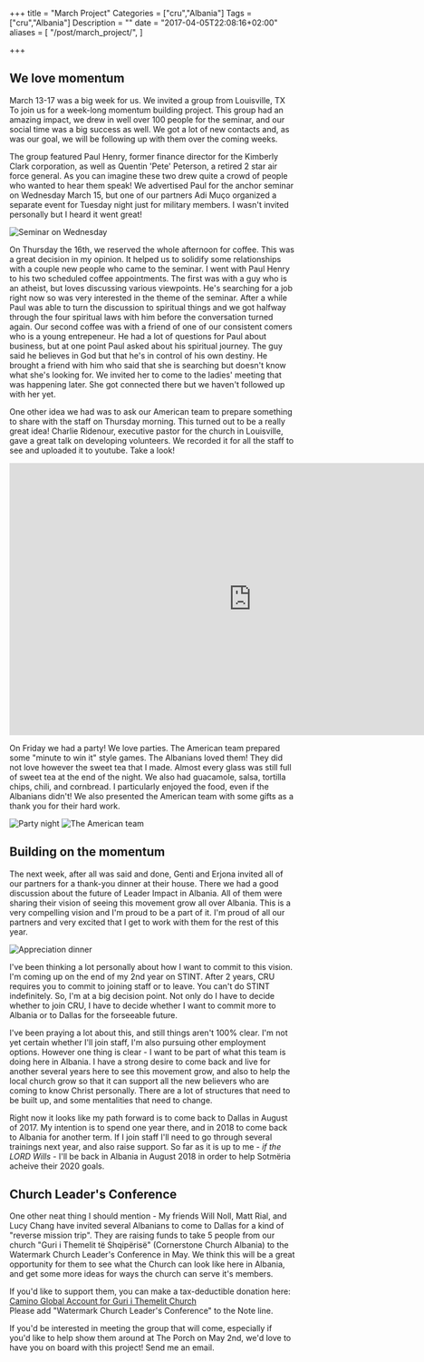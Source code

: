+++
title = "March Project"
Categories = ["cru","Albania"]
Tags = ["cru","Albania"]
Description = ""
date = "2017-04-05T22:08:16+02:00"
aliases = [
  "/post/march_project/",
]

+++

## We love momentum

March 13-17 was a big week for us.  We invited a group from Louisville, TX To join us for a week-long momentum building project.  This group had an amazing impact, we drew in well over 100 people for the seminar, and our social time was a big success as well.  We got a lot of new contacts and, as was our goal, we will be following up with them over the coming weeks.

The group featured Paul Henry, former finance director for the Kimberly Clark corporation, as well as Quentin 'Pete' Peterson, a retired 2 star air force general.  As you can imagine these two drew quite a crowd of people who wanted to hear them speak!  We advertised Paul for the anchor seminar on Wednesday March 15, but one of our partners Adi Muço organized a separate event for Tuesday night just for military members.  I wasn't invited personally but I heard it went great!

![Seminar on Wednesday](/images/2017/march_2017_seminar.jpg)

On Thursday the 16th, we reserved the whole afternoon for coffee.  This was a great decision in my opinion.  It helped us to solidify some relationships with a couple new people who came to the seminar.  I went with Paul Henry to his two scheduled coffee appointments.  The first was with a guy who is an atheist, but loves discussing various viewpoints.  He's searching for a job right now so was very interested in the theme of the seminar.  After a while Paul was able to turn the discussion to spiritual things and we got halfway through the four spiritual laws with him before the conversation turned again.  Our second coffee was with a friend of one of our consistent comers who is a young entrepeneur.  He had a lot of questions for Paul about business, but at one point Paul asked about his spiritual journey.  The guy said he believes in God but that he's in control of his own destiny.  He brought a friend with him who said that she is searching but doesn't know what she's looking for.  We invited her to come to the ladies' meeting that was happening later.  She got connected there but we haven't followed up with her yet.

One other idea we had was to ask our American team to prepare something to share with the staff on Thursday morning.  This turned out to be a really great idea!  Charlie Ridenour, executive pastor for the church in Louisville, gave a great talk on developing volunteers.  We recorded it for all the staff to see and uploaded it to youtube.  Take a look!

<iframe width="854" height="480" src="https://www.youtube.com/embed/n_jspGsjSXc" frameborder="0" allowfullscreen></iframe>

On Friday we had a party!  We love parties.  The American team prepared some "minute to win it" style games.  The Albanians loved them!  They did not love however the sweet tea that I made.  Almost every glass was still full of sweet tea at the end of the night.  We also had guacamole, salsa, tortilla chips, chili, and cornbread.  I particularly enjoyed the food, even if the Albanians didn't!  We also presented the American team with some gifts as a thank you for their hard work.

![Party night](/images/2017/march_2017_games.jpg)
![The American team](/images/2017/march_2017_americans.jpg)

## Building on the momentum

The next week, after all was said and done, Genti and Erjona invited all of our partners for a thank-you dinner at their house.  There we had a good discussion about the future of Leader Impact in Albania.  All of them were sharing their vision of seeing this movement grow all over Albania.  This is a very compelling vision and I'm proud to be a part of it.  I'm proud of all our partners and very excited that I get to work with them for the rest of this year.

![Appreciation dinner](/images/2017/march_2017_appreciation_dinner.jpg)

I've been thinking a lot personally about how I want to commit to this vision.  I'm coming up on the end of my 2nd year on STINT.  After 2 years, CRU requires you to commit to joining staff or to leave.  You can't do STINT indefinitely.  So, I'm at a big decision point.  Not only do I have to decide whether to join CRU, I have to decide whether I want to commit more to Albania or to Dallas for the forseeable future.

I've been praying a lot about this, and still things aren't 100% clear.  I'm not yet certain whether I'll join staff, I'm also pursuing other employment options.  However one thing is clear - I want to be part of what this team is doing here in Albania.  I have a strong desire to come back and live for another several years here to see this movement grow, and also to help the local church grow so that it can support all the new believers who are coming to know Christ personally.  There are a lot of structures that need to be built up, and some mentalities that need to change.

Right now it looks like my path forward is to come back to Dallas in August of 2017.  My intention is to spend one year there, and in 2018 to come back to Albania for another term.  If I join staff I'll need to go through several trainings next year, and also raise support.  So far as it is up to me - _if the LORD Wills_ - I'll be back in Albania in August 2018 in order to help Sotmëria acheive their 2020 goals.

## Church Leader's Conference

One other neat thing I should mention - My friends Will Noll, Matt Rial, and Lucy Chang have invited several Albanians to come to Dallas for a kind of "reverse mission trip".  They are raising funds to take 5 people from our church "Guri i Themelit të Shqipërisë" (Cornerstone Church Albania) to the Watermark Church Leader's Conference in May.  We think this will be a great opportunity for them to see what the Church can look like here in Albania, and get some more ideas for ways the church can serve it's members.

If you'd like to support them, you can make a tax-deductible donation here: [Camino Global Account for Guri i Themelit Church](https://www.caminoglobal.org/giveto/062380)  
Please add "Watermark Church Leader's Conference" to the Note line.

If you'd be interested in meeting the group that will come, especially if you'd like to help show them around at The Porch on May 2nd, we'd love to have you on board with this project!  Send me an email.
